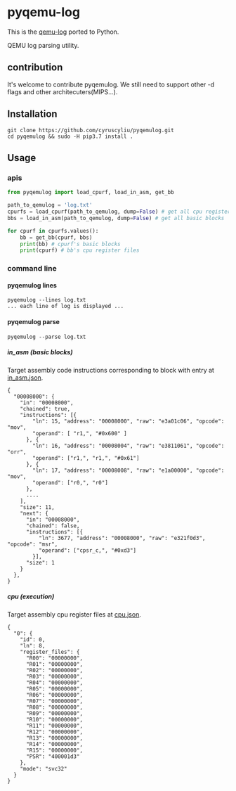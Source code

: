 # pyqemu-log

This is the [qemu-log](https://github.com/organix/qemu-log) ported to Python.

QEMU log parsing utility.

## contribution
It's welcome to contribute pyqemulog. We still need to support other -d flags and other architecuters(MIPS...).

## Installation
```shell script
git clone https://github.com/cyruscyliu/pyqemulog.git 
cd pyqemulog && sudo -H pip3.7 install .
```

## Usage

### apis
```python
from pyqemulog import load_cpurf, load_in_asm, get_bb

path_to_qemulog = 'log.txt'
cpurfs = load_cpurf(path_to_qemulog, dump=False) # get all cpu register files
bbs = load_in_asm(path_to_qemulog, dump=False) # get all basic blocks

for cpurf in cpurfs.values():
    bb = get_bb(cpurf, bbs)
    print(bb) # cpurf's basic blocks
    print(cpurf) # bb's cpu register files
```

### command line

#### pyqemulog lines
```shell script
pyqemulog --lines log.txt
... each line of log is displayed ...
```

#### pyqemulog parse
```shell script
pyqemulog --parse log.txt
```

##### in_asm (basic blocks)
Target assembly code instructions corresponding to block with entry at [in_asm.json](in_asm.json).
```text
{
  "00008000": {
    "in": "00008000",
    "chained": true,
    "instructions": [{ 
        "ln": 15, "address": "00008000", "raw": "e3a01c06", "opcode": "mov",
        "operand": [ "r1,", "#0x600" ]
      }, {
        "ln": 16, "address": "00008004", "raw": "e3811061", "opcode": "orr",
        "operand": ["r1,", "r1,", "#0x61"]
      }, {
        "ln": 17, "address": "00008008", "raw": "e1a00000", "opcode": "mov",
        "operand": ["r0,", "r0"]
      },
      ....
    ],
    "size": 11,
    "next": {
      "in": "00008000",
      "chained": false,
      "instructions": [{
          "ln": 3677, "address": "00008000", "raw": "e321f0d3", "opcode": "msr",
          "operand": ["cpsr_c,", "#0xd3"]
        }],
      "size": 1
    }
  },
}
```
##### cpu (execution)
Target assembly cpu register files at [cpu.json](cpu.json).
```text
{
  "0": {
    "id": 0,
    "ln": 8,
    "register_files": {
      "R00": "00000000",
      "R01": "00000000",
      "R02": "00000000",
      "R03": "00000000",
      "R04": "00000000",
      "R05": "00000000",
      "R06": "00000000",
      "R07": "00000000",
      "R08": "00000000",
      "R09": "00000000",
      "R10": "00000000",
      "R11": "00000000",
      "R12": "00000000",
      "R13": "00000000",
      "R14": "00000000",
      "R15": "00000000",
      "PSR": "400001d3"
    },
    "mode": "svc32"
  }
}
```

